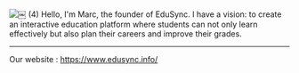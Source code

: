 ![￼ (4)](https://github.com/user-attachments/assets/13263439-8a1f-42d4-8c77-c3ca1bba585b)
Hello, I'm Marc, the founder of EduSync. I have a vision: to create an interactive education platform where students can not only learn effectively but also plan their careers and improve their grades.
***
Our website : https://www.edusync.info/
